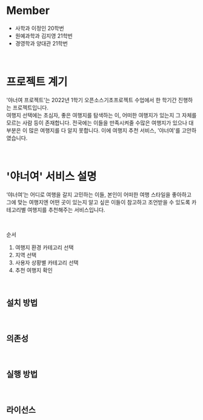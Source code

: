 # Member
- 사학과 이정인 20학번 
- 원예과학과 김지영 21학번
- 경영학과 양대관 21학번

<br>

# 프로젝트 계기 
'야너여 프로젝트'는 2022년 1학기 오픈소스기초프로젝트 수업에서 한 학기간 진행하는 프로젝트입니다.<br> 여행지 선택에는 초심자, 좋은 여행지를 탐색하는 이, 어떠한 여행지가 있는지 그 자체를 모르는 사람 등이 존재합니다. 전국에는 이들을 만족시켜줄 수많은 여행지가 있으나 대부분은 이 많은 여행지를 다 알지 못합니다. 이에 여행지 추천 서비스, '야너여'를 고안하였습니다.

<br>

# '야너여' 서비스 설명
‘야너여’는 어디로 여행을 갈지 고민하는 이들, 본인이 어떠한 여행 스타일을 좋아하고 그에 맞는 여행지엔 어떤 곳이 있는지 알고 싶은 이들이 참고하고 조언받을 수 있도록 카테고리별 여행지를 추천해주는 서비스입니다.

<br>

순서
1. 여행지 환경 카테고리 선택
2. 지역 선택
3. 사용자 상황별 카테고리 선택
4. 추천 여행지 확인

<br>

## 설치 방법

<br>

## 의존성

<br>

## 실행 방법

<br>

## 라이선스

